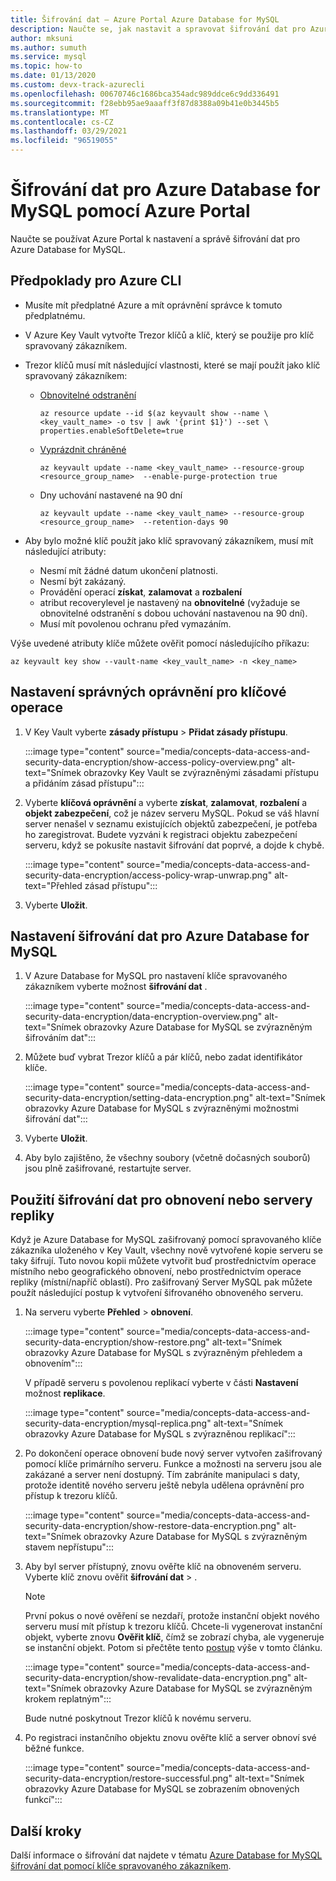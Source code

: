 ```yaml
---
title: Šifrování dat – Azure Portal Azure Database for MySQL
description: Naučte se, jak nastavit a spravovat šifrování dat pro Azure Database for MySQL pomocí Azure Portal.
author: mksuni
ms.author: sumuth
ms.service: mysql
ms.topic: how-to
ms.date: 01/13/2020
ms.custom: devx-track-azurecli
ms.openlocfilehash: 00670746c1686bca354adc989ddce6c9dd336491
ms.sourcegitcommit: f28ebb95ae9aaaff3f87d8388a09b41e0b3445b5
ms.translationtype: MT
ms.contentlocale: cs-CZ
ms.lasthandoff: 03/29/2021
ms.locfileid: "96519055"
---
```

# <a name="data-encryption-for-azure-database-for-mysql-by-using-the-azure-portal"></a>Šifrování dat pro Azure Database for MySQL pomocí Azure Portal

Naučte se používat Azure Portal k nastavení a správě šifrování dat pro Azure Database for MySQL.

## <a name="prerequisites-for-azure-cli"></a>Předpoklady pro Azure CLI

* Musíte mít předplatné Azure a mít oprávnění správce k tomuto předplatnému.
* V Azure Key Vault vytvořte Trezor klíčů a klíč, který se použije pro klíč spravovaný zákazníkem.
* Trezor klíčů musí mít následující vlastnosti, které se mají použít jako klíč spravovaný zákazníkem:
  * [Obnovitelné odstranění](../key-vault/general/soft-delete-overview.md)

    ```azurecli-interactive
    az resource update --id $(az keyvault show --name \ <key_vault_name> -o tsv | awk '{print $1}') --set \ properties.enableSoftDelete=true
    ```

  * [Vyprázdnit chráněné](../key-vault/general/soft-delete-overview.md#purge-protection)

    ```azurecli-interactive
    az keyvault update --name <key_vault_name> --resource-group <resource_group_name>  --enable-purge-protection true
    ```
  * Dny uchování nastavené na 90 dní
  
    ```azurecli-interactive
    az keyvault update --name <key_vault_name> --resource-group <resource_group_name>  --retention-days 90
    ```

* Aby bylo možné klíč použít jako klíč spravovaný zákazníkem, musí mít následující atributy:
  * Nesmí mít žádné datum ukončení platnosti.
  * Nesmí být zakázaný.
  * Provádění operací **získat**, **zalamovat** a **rozbalení**
  * atribut recoverylevel je nastavený na **obnovitelné** (vyžaduje se obnovitelné odstranění s dobou uchování nastavenou na 90 dní).
  * Musí mít povolenou ochranu před vymazáním.

Výše uvedené atributy klíče můžete ověřit pomocí následujícího příkazu:

```azurecli-interactive
az keyvault key show --vault-name <key_vault_name> -n <key_name>
```

## <a name="set-the-right-permissions-for-key-operations"></a>Nastavení správných oprávnění pro klíčové operace

1. V Key Vault vyberte **zásady přístupu**  >  **Přidat zásady přístupu**.

   :::image type="content" source="media/concepts-data-access-and-security-data-encryption/show-access-policy-overview.png" alt-text="Snímek obrazovky Key Vault se zvýrazněnými zásadami přístupu a přidáním zásad přístupu":::

2. Vyberte **klíčová oprávnění** a vyberte **získat**, **zalamovat**, **rozbalení** a **objekt zabezpečení**, což je název serveru MySQL. Pokud se váš hlavní server nenašel v seznamu existujících objektů zabezpečení, je potřeba ho zaregistrovat. Budete vyzváni k registraci objektu zabezpečení serveru, když se pokusíte nastavit šifrování dat poprvé, a dojde k chybě.

   :::image type="content" source="media/concepts-data-access-and-security-data-encryption/access-policy-wrap-unwrap.png" alt-text="Přehled zásad přístupu":::

3. Vyberte **Uložit**.

## <a name="set-data-encryption-for-azure-database-for-mysql"></a>Nastavení šifrování dat pro Azure Database for MySQL

1. V Azure Database for MySQL pro nastavení klíče spravovaného zákazníkem vyberte možnost **šifrování dat** .

   :::image type="content" source="media/concepts-data-access-and-security-data-encryption/data-encryption-overview.png" alt-text="Snímek obrazovky Azure Database for MySQL se zvýrazněným šifrováním dat":::

2. Můžete buď vybrat Trezor klíčů a pár klíčů, nebo zadat identifikátor klíče.

   :::image type="content" source="media/concepts-data-access-and-security-data-encryption/setting-data-encryption.png" alt-text="Snímek obrazovky Azure Database for MySQL s zvýrazněnými možnostmi šifrování dat":::

3. Vyberte **Uložit**.

4. Aby bylo zajištěno, že všechny soubory (včetně dočasných souborů) jsou plně zašifrované, restartujte server.

## <a name="using-data-encryption-for-restore-or-replica-servers"></a>Použití šifrování dat pro obnovení nebo servery repliky

Když je Azure Database for MySQL zašifrovaný pomocí spravovaného klíče zákazníka uloženého v Key Vault, všechny nově vytvořené kopie serveru se taky šifrují. Tuto novou kopii můžete vytvořit buď prostřednictvím operace místního nebo geografického obnovení, nebo prostřednictvím operace repliky (místní/napříč oblastí). Pro zašifrovaný Server MySQL pak můžete použít následující postup k vytvoření šifrovaného obnoveného serveru.

1. Na serveru vyberte **Přehled**  >  **obnovení**.

   :::image type="content" source="media/concepts-data-access-and-security-data-encryption/show-restore.png" alt-text="Snímek obrazovky Azure Database for MySQL s zvýrazněným přehledem a obnovením":::

   V případě serveru s povolenou replikací vyberte v části **Nastavení** možnost **replikace**.

   :::image type="content" source="media/concepts-data-access-and-security-data-encryption/mysql-replica.png" alt-text="Snímek obrazovky Azure Database for MySQL s zvýrazněnou replikací":::

2. Po dokončení operace obnovení bude nový server vytvořen zašifrovaný pomocí klíče primárního serveru. Funkce a možnosti na serveru jsou ale zakázané a server není dostupný. Tím zabráníte manipulaci s daty, protože identitě nového serveru ještě nebyla udělena oprávnění pro přístup k trezoru klíčů.

   :::image type="content" source="media/concepts-data-access-and-security-data-encryption/show-restore-data-encryption.png" alt-text="Snímek obrazovky Azure Database for MySQL s zvýrazněným stavem nepřístupu":::

3. Aby byl server přístupný, znovu ověřte klíč na obnoveném serveru. Vyberte klíč znovu ověřit **šifrování dat**  >  .

   > [!NOTE]
   > První pokus o nové ověření se nezdaří, protože instanční objekt nového serveru musí mít přístup k trezoru klíčů. Chcete-li vygenerovat instanční objekt, vyberte znovu **Ověřit klíč**, čímž se zobrazí chyba, ale vygeneruje se instanční objekt. Potom si přečtěte tento [postup](#set-the-right-permissions-for-key-operations) výše v tomto článku.

   :::image type="content" source="media/concepts-data-access-and-security-data-encryption/show-revalidate-data-encryption.png" alt-text="Snímek obrazovky Azure Database for MySQL se zvýrazněným krokem replatným":::

   Bude nutné poskytnout Trezor klíčů k novému serveru.

4. Po registraci instančního objektu znovu ověřte klíč a server obnoví své běžné funkce.

   :::image type="content" source="media/concepts-data-access-and-security-data-encryption/restore-successful.png" alt-text="Snímek obrazovky Azure Database for MySQL se zobrazením obnovených funkcí":::

## <a name="next-steps"></a>Další kroky

 Další informace o šifrování dat najdete v tématu [Azure Database for MySQL šifrování dat pomocí klíče spravovaného zákazníkem](concepts-data-encryption-mysql.md).
